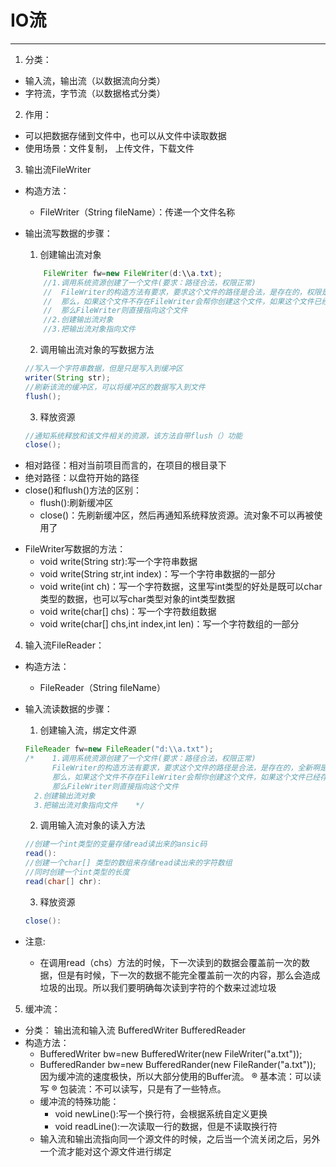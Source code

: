 # IO流

-----------
1. 分类：
  - 输入流，输出流（以数据流向分类）
  -  字符流，字节流（以数据格式分类）
2. 作用：
  - 可以把数据存储到文件中，也可以从文件中读取数据
  - 使用场景：文件复制， 上传文件，下载文件
3. 输出流FileWriter
  * 构造方法：

    * FileWriter（String fileName）：传递一个文件名称
  * 输出流写数据的步骤：
    1. 创建输出流对象 
    ```java
    	FileWriter fw=new FileWriter(d:\\a.txt);
    	//1.调用系统资源创建了一个文件(要求：路径合法，权限正常)
    	//	FileWriter的构造方法有要求，要求这个文件的路径是合法，是存在的，权限是允许的，当这个路径合法，
    	//	那么，如果这个文件不存在FileWriter会帮你创建这个文件，如果这个文件已经存在，
    	//	那么FileWriter则直接指向这个文件
    	//2.创建输出流对象
    	//3.把输出流对象指向文件
    ```
    2. 调用输出流对象的写数据方法

      ```java
      //写入一个字符串数据，但是只是写入到缓冲区
      writer(String str);
      //刷新该流的缓冲区，可以将缓冲区的数据写入到文件
      flush();
      ```

    3. 释放资源

      ```java
      //通知系统释放和该文件相关的资源，该方法自带flush（）功能
      close();
      ```

  - 相对路径：相对当前项目而言的，在项目的根目录下
  - 绝对路径：以盘符开始的路径
  - close()和flush()方法的区别：
  	* flush():刷新缓冲区
  	* close()：先刷新缓冲区，然后再通知系统释放资源。流对象不可以再被使用了

  * FileWriter写数据的方法：
  	* void write(String str):写一个字符串数据
  	* void write(String str,int index)：写一个字符串数据的一部分
  	* void write(int ch)：写一个字符数据，这里写int类型的好处是既可以char类型的数据，也可以写char类型对象的int类型数据
  	* void write(char[] chs)：写一个字符数组数据
  	* void write(char[] chs,int index,int len)：写一个字符数组的一部分
4. 输入流FileReader：
  * 构造方法：

    - FileReader（String fileName）
  * 输入流读数据的步骤：
    1. 创建输入流，绑定文件源

      ```java
      FileReader fw=new FileReader("d:\\a.txt");
      /*	1.调用系统资源创建了一个文件(要求：路径合法，权限正常)
      		FileWriter的构造方法有要求，要求这个文件的路径是合法，是存在的，全新啊是允许的，当这个路径合法，
      		那么，如果这个文件不存在FileWriter会帮你创建这个文件，如果这个文件已经存在，
      		那么FileWriter则直接指向这个文件
      	2.创建输出流对象
      	3.把输出流对象指向文件	*/
      ```

    2. 调用输入流对象的读入方法

      ```java
      //创建一个int类型的变量存储read读出来的ansic码
      read():
      //创建一个char[] 类型的数组来存储read读出来的字符数组
      //同时创建一个int类型的长度
      read(char[] chr):
      ```

    3. 释放资源

      ```java
      close():
      ```

  * 注意:

    *  在调用read（chs）方法的时候，下一次读到的数据会覆盖前一次的数据，但是有时候，下一次的数据不能完全覆盖前一次的内容，那么会造成垃圾的出现。所以我们要明确每次读到字符的个数来过滤垃圾
5. 缓冲流：
  * 分类：
  	输出流和输入流
  	BufferedWriter
  	BufferedReader
  * 构造方法：
  	- BufferedWriter bw=new BufferedWriter(new FileWriter("a.txt"));
  	- BufferedRander bw=new BufferedRander(new FileRander("a.txt"));
  	因为缓冲流的速度极快，所以大部分使用的Buffer流。
  		® 基本流：可以读写
  		® 包装流：不可以读写，只是有了一些特点。
  	- 缓冲流的特殊功能：
  		* void newLine():写一个换行符，会根据系统自定义更换
  		* void readLine():一次读取一行的数据，但是不读取换行符
  	- 输入流和输出流指向同一个源文件的时候，之后当一个流关闭之后，另外一个流才能对这个源文件进行绑定
